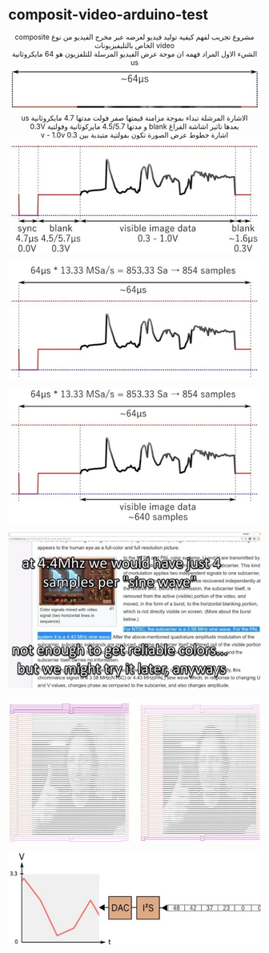 # composit-video-arduino-test
<div dir="rtl" align="center">
مشروع تجريب لفهم كيفية توليد فيديو لعرضه عبر مخرج الفيديو من نوع composite video  الخاص بالتليفيزيونات 
<br/>
 الشيء الاول المراد فهمه ان موجة عرض الفيديو المرسلة للتلفزيون هو 64 مايكروثانية us 
<br/>
<img src="assets/compsit05.jpg" ><img/>
<br/>
الاشارة المرشلة تبداء بموجة مزامنة قيمتها صفر فولت مدتها 4.7 مايكروثانية us
<br/>
 بعدها تاثير اشاشة الفراغ blank و مدتها 4.5/5.7 مايركوثانية وفولتية 0.3V 
<br/> 
 اشارة خطوط عرض الصورة تكون بفولتية متبدبة بين 0.3 v - 1.0v
<br/> 
<img src="assets/compsit04.jpg" ><img/>
<br/>
 
<img src="assets/compsit03.jpg" ><img/>
<br/>

<img src="assets/compsit02.jpg" ><img/>
<br/>

<img src="assets/compsit01.jpg" ><img/>
<br/>

<img src="assets/compsit00.jpg" ><img/>
<br/>

<img src="assets/compsit06.jpg" ><img/>
<br/>

</div>
